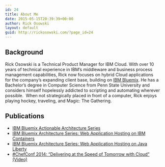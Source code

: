```yaml
---
id: 24
title: About Me
date: 2015-05-15T20:39:39+00:00
author: Rick Osowski
layout: default
guid: http://rickosowski.com/?page_id=24
---
```

## Background

Rick Osowski is a Technical Product Manager for IBM Cloud. With over 10 years of technical experience in IBM&#8217;s middleware and business process management capabilities, Rick now focuses on hybrid Cloud applications for the company&#8217;s expanding client base, building on <a href="https://console.ng.bluemix.net/" target="_blank">IBM Bluemix</a>. He has a Bachelor&#8217;s degree in Computer Science from Penn State University and considers himself hopelessly addicted to scripting and automating wherever possible.  When not strategically placed in front of a computer, Rick enjoys playing hockey, traveling, and Magic: The Gathering.

## Publications

  * <a href="http://ibm.biz/bluemix_labs" target="_blank">IBM Bluemix Actionable Architecture Series</a>
  * <a href="http://w3.itso.ibm.com/abstracts/redp5181.html?Open" target="_blank">IBM Bluemix Architecture Series: Web Application Hosting on IBM Containers</a>
  * <a href="http://w3.itso.ibm.com/abstracts/redp5184.html?Open" target="_blank">IBM Bluemix Architecture Series: Web Application Hosting on Java Liberty</a>
  * <a href="https://www.youtube.com/watch?v=J99jjeH8XZs" target="_blank">#ChefConf 2014: &#8220;Delivering at the Speed of Tomorrow with Cloud&#8221; (Video)</a>
